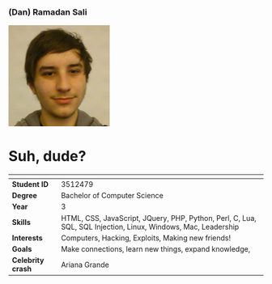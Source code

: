 ### (Dan) Ramadan Sali

<img src="../images/sali_ramadan.jpg" width="200px" height="200px">

# Suh, dude?

| []() | []() |
|---|---|
| __Student ID__ | 3512479 |
| __Degree__ | Bachelor of Computer Science |
| __Year__ | 3 |
| __Skills__ | HTML, CSS, JavaScript, JQuery, PHP, Python, Perl, C, Lua, SQL, SQL Injection, Linux, Windows, Mac, Leadership |
| __Interests__ | Computers, Hacking, Exploits, Making new friends! |
| __Goals__ | Make connections, learn new things, expand knowledge,  |
| __Celebrity crash__ | Ariana Grande |
